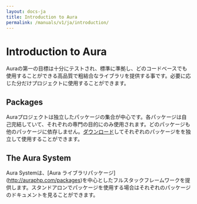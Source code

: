 ```yaml
---
layout: docs-ja
title: Introduction to Aura
permalink: /manuals/v1/ja/introduction/
---
```


# Introduction to Aura #

Auraの第一の目標は十分にテストされ、標準に準拠し、どのコードベースでも使用することができる高品質で粗結合なライブラリを提供する事です。必要に応じた分だけプロジェクトに使用することができます。

## Packages ##

Auraプロジェクトは独立したパッケージの集合が中心です。各パッケージは自己完結していて、それぞれの専門の目的にのみ使用されます。どのパッケージも他のパッケージに依存しません。[ダウンロード](http://auraphp.com/packages)してそれぞれのパッケージをを独立して使用することができます。

## The Aura System ##

Aura Systemは、[Aura ライブラリパッケージ] (http://auraphp.com/packages)を中心としたフルスタックフレームワークを提供します。スタンドアロンでパッケージを使用する場合はそれぞれのパッケージのドキュメントを見ることができます。
